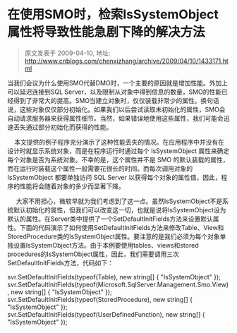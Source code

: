 # 在使用SMO时，检索IsSystemObject属性将导致性能急剧下降的解决方法 
> 原文发表于 2009-04-10, 地址: http://www.cnblogs.com/chenxizhang/archive/2009/04/10/1433171.html 


当我们会议为什么使用SMO代替DMO时，一个主要的原因就是增加性能。外加上可以延迟连接到SQL Server，以及限制从对象中得到信息的数量，SMO的性能已经得到了非常大的提高。SMO当建立对象时，仅仅装载非常少的属性。换句话说，这些对象仅仅部分初始化。如果我们以后尝试读取未初始化的属性，SMO会自动请求服务器来获得属性细节。当然，如果错误地使用这些属性，我们可能会迅速丢失通过部分初始化而获得的性能。

   
    本文提供的例子程序充分演示了这种性能丢失的情况。在应用程序中并没有在设计时就显示系统对象，而是在程序运行时通过每个 IsSystemObject 属性来确定每个对象是否为系统对象。不幸的是，这个属性并不是 SMO 的默认装载的属性，而在运行时装载这个属性一般需要花很长的时间。而每次调用对象的 IsSystemObject 都要单独访问 SQL Server 以获得每个对象的属性值，因此，程序的性能将会随着对象的多少而显著下降。

   
     大家不用担心，微软早就为我们考虑到了这一点。虽然IsSystemObject不是系统默认初始化的属性，但我们可以改变这一切，也就是说将IsSystemObject设为默认的属性。在Server类中提供了一个SetDefaultInitFields方法来设置默认属性。下面的代码演示了如何使用SetDefaultInitFields方法来修改Table、View和StoredProcedure类的IsSystemObject属性。要注意的是我们必须为每个对象单独设置IsSystemObject方法。由于本例要使用tables、views和stored procedures的IsSystemObject属性，因此，我们需要调用三次SetDefaultInitFields方法，代码如下：

 svr.SetDefaultInitFields(typeof(Table), new string[] { "IsSystemObject" });  
svr.SetDefaultInitFields(typeof(Microsoft.SqlServer.Management.Smo.View), new string[] { "IsSystemObject" });  
svr.SetDefaultInitFields(typeof(StoredProcedure), new string[] { "IsSystemObject" });  
svr.SetDefaultInitFields(typeof(UserDefinedFunction), new string[] { "IsSystemObject" }); 


